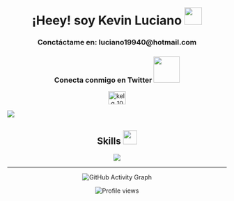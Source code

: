 <h1 align="center">¡Heey! soy Kevin Luciano <img src = "https://raw.githubusercontent.com/MartinHeinz/MartinHeinz/master/wave.gif" width = 40px> </h1>
<h3 align="center">Conctáctame en: luciano19940@hotmail.com</h3>

<h3 align="center">Conecta conmigo en Twitter <img src = "https://raw.githubusercontent.com/ShahriarShafin/ShahriarShafin/main/Assets/handshake.gif" width = 60px> </h3>
<p align="center">
<a href="https://twitter.com/kelg_10" target="blank"><img align="center" src="https://raw.githubusercontent.com/rahuldkjain/github-profile-readme-generator/master/src/images/icons/Social/twitter.svg" alt="kelg_10" height="30" width="40" /></a>
</p>


![](http://4.bp.blogspot.com/-YseUoftHKQA/VLXRjVR7e5I/AAAAAAAAN18/6pB8E_Ta8_I/s1600/juego-google-chrome-offline.gif)

<div align="center">

<h2> Skills <img src = "https://media2.giphy.com/media/QssGEmpkyEOhBCb7e1/giphy.gif?cid=ecf05e47a0n3gi1bfqntqmob8g9aid1oyj2wr3ds3mg700bl&rid=giphy.gif" width = 32px> </h2>

   <p align="center">
  <a href="https://skillicons.dev">
    <img src="https://skillicons.dev/icons?i=html,css,js,react,php,mysql,c" />
  </a>
  </p>
  
</div>
<hr>
<div align='center'>
  
  ![GitHub Activity Graph](https://activity-graph.herokuapp.com/graph?username=kalg12)  

  ![Profile views](https://gpvc.arturio.dev/kalg12)  
</div>

